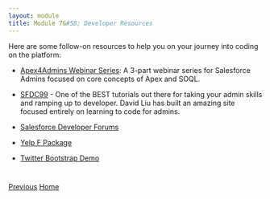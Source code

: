 ```yaml
---
layout: module
title: Module 7&#58; Developer Resources
---
```


Here are some follow-on resources to help you on your journey into coding on the platform:

* [Apex4Admins Webinar Series](https://developer.salesforce.com/en/events/webinars/apex-for-admins-in-30-mins): A 3-part webinar series for Salesforce Admins focused on core concepts of Apex and SOQL. 
* [SFDC99](http://www.sfdc99.com/) - One of the BEST tutorials out there for taking your admin skills and ramping up to developer. David Liu has built an amazing site focused entirely on learning to code for admins. 
* [Salesforce Developer Forums](https://developer.salesforce.com/forums/#!/feedtype=RECENT&criteria=ALLQUESTIONS)

* [Yelp F Package](bit.ly/IntroVF-pkg)
* [Twitter Bootstrap Demo ](bit.ly/tbootstrap-app)


<div class="row" style="margin-top:40px;">
<div class="col-sm-12">
<a href="6-feedback-and-issues.html" class="btn btn-default"><i class="glyphicon glyphicon-chevron-left"></i> Previous</a>
<a href="index.html" class="btn btn-default pull-right">Home <i class="glyphicon glyphicon-chevron-right"></i></a>
</div>
</div>
